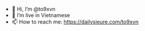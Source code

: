 - 👋 Hi, I’m @to9xvn
- 👀 I’m live in Vietnamese
- 📫 How to reach me: https://dailysieure.com/to9xvn

